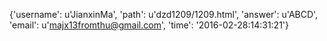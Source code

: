 {'username': u'JianxinMa', 'path': u'dzd1209/1209.html', 'answer': u'ABCD', 'email': u'majx13fromthu@gmail.com', 'time': '2016-02-28:14:31:21'}